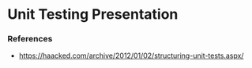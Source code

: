 # Unit Testing Presentation



### References

* https://haacked.com/archive/2012/01/02/structuring-unit-tests.aspx/
